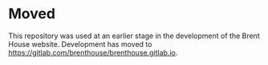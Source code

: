 Moved
=====

This repository was used at an earlier stage in the development
of the Brent House website.
Development has moved to
<https://gitlab.com/brenthouse/brenthouse.gitlab.io>.
